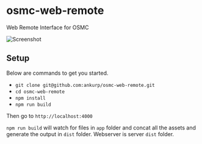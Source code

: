 # osmc-web-remote
Web Remote Interface for OSMC

![Screenshot](http://i.imgur.com/KHbIz4X.png)

## Setup

Below are commands to get you started.

* `git clone git@github.com:ankurp/osmc-web-remote.git`
* `cd osmc-web-remote`
* `npm install`
* `npm run build`

Then go to `http://localhost:4000`

 `npm run build` will watch for files in `app` folder and concat all the assets and generate the output in `dist` folder. Webserver is server `dist` folder.